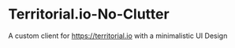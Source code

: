 # Territorial.io-No-Clutter
A custom client for https://territorial.io with a minimalistic UI Design
